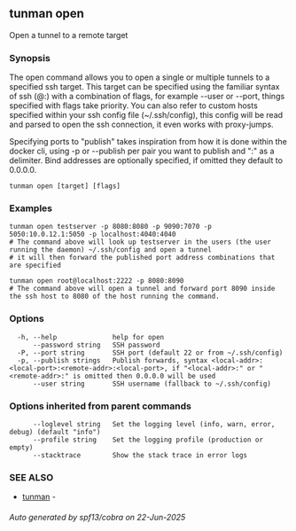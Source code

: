## tunman open

Open a tunnel to a remote target

### Synopsis

The open command allows you to open a single or multiple tunnels to a specified ssh target. 
This target can be specified using the familiar syntax of ssh (<user>@<host>:<port>) with a combination of flags, for example --user or --port, 
things specified with flags take priority. You can also refer to custom hosts specified within your ssh config file (~/.ssh/config),
this config will be read and parsed to open the ssh connection, it even works with proxy-jumps.

Specifying ports to "publish" takes inspiration from how it is done within the docker cli, using -p or --publish per pair you want to publish and ":" as a delimiter.
Bind addresses are optionally specified, if omitted they default to 0.0.0.0.

```
tunman open [target] [flags]
```

### Examples

```
tunman open testserver -p 8080:8080 -p 9090:7070 -p 5050:10.0.12.1:5050 -p localhost:4040:4040
# The command above will look up testserver in the users (the user running the daemon) ~/.ssh/config and open a tunnel
# it will then forward the published port address combinations that are specified

tunman open root@localhost:2222 -p 8080:8090
# The command above will open a tunnel and forward port 8090 inside the ssh host to 8080 of the host running the command.
```

### Options

```
  -h, --help              help for open
      --password string   SSH password
  -P, --port string       SSH port (default 22 or from ~/.ssh/config)
  -p, --publish strings   Publish forwards, syntax <local-addr>:<local-port>:<remote-addr>:<local-port>, if "<local-addr>:" or "<remote-addr>:" is omitted then 0.0.0.0 will be used
      --user string       SSH username (fallback to ~/.ssh/config)
```

### Options inherited from parent commands

```
      --loglevel string   Set the logging level (info, warn, error, debug) (default "info")
      --profile string    Set the logging profile (production or empty)
      --stacktrace        Show the stack trace in error logs
```

### SEE ALSO

* [tunman](tunman.md)	 - 

###### Auto generated by spf13/cobra on 22-Jun-2025

